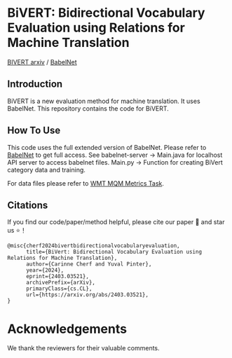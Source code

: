 BiVERT: Bidirectional Vocabulary Evaluation using Relations for Machine Translation
================================================

[BIVERT arxiv](https://arxiv.org/abs/2403.03521) / [BabelNet](https://babelnet.org/)

Introduction
------------

BiVERT is a new evaluation method for machine translation. It uses BabelNet. This repository contains the code for BiVERT. 

How To Use
--------------

This code uses the full extended version of BabelNet. Please refer to [BabelNet](https://babelnet.org/license) to get full access.
See babelnet-server -> Main.java for localhost API server to access babelnet files.
Main.py -> Function for creating BiVert category data and training.

For data files please refer to [WMT MQM Metrics Task](https://www.statmt.org/wmt22/metrics/index.html).


Citations
--------------
If you find our code/paper/method helpful, please cite our paper 📝 and star us ⭐️！

```
@misc{cherf2024bivertbidirectionalvocabularyevaluation,
      title={BiVert: Bidirectional Vocabulary Evaluation using Relations for Machine Translation}, 
      author={Carinne Cherf and Yuval Pinter},
      year={2024},
      eprint={2403.03521},
      archivePrefix={arXiv},
      primaryClass={cs.CL},
      url={https://arxiv.org/abs/2403.03521}, 
}
```

# Acknowledgements
We thank the reviewers for their valuable comments.
